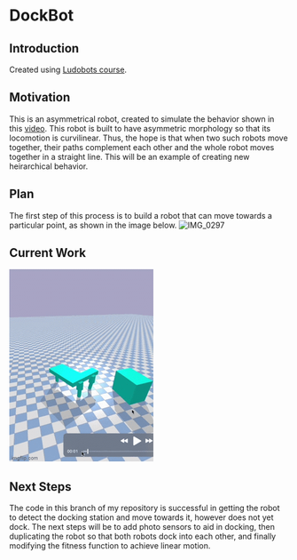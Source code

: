 # DockBot

## Introduction
Created using [Ludobots course](https://www.reddit.com/r/ludobots/wiki/installation/).

## Motivation
This is an asymmetrical robot, created to simulate the behavior shown in this [video](https://youtu.be/UeAzWnlgWWE). This robot is built to have asymmetric morphology so that its locomotion is curvilinear. Thus, the hope is that when two such robots move together, their paths complement each other and the whole robot moves together in a straight line. This will be an example of creating new heirarchical behavior.

## Plan
The first step of this process is to build a robot that can move towards a particular point, as shown in the image below.
![IMG_0297](https://user-images.githubusercontent.com/114432525/217398896-f715f12b-a6ed-4fe2-8990-bb6268372af5.PNG)

## Current Work
![7acn9g.gif](7acn9g.gif)

## Next Steps
The code in this branch of my repository is successful in getting the robot to detect the docking station and move towards it, however does not yet dock. The next steps will be to add photo sensors to aid in docking, then duplicating the robot so that both robots dock into each other, and finally modifying the fitness function to achieve linear motion.
